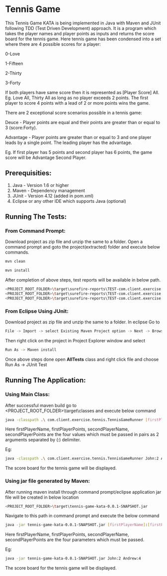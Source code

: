 # Tennis Game

This Tennis Game KATA is being implemented in Java with Maven and JUnit following TDD (Test Driven Development) approach. It is a program which takes the player names and player points as inputs and returns the score board for the tennis game. 
Here tennis game has been condensed into a set where there are 4 possible scores for a player:

0-Love

1-Fifteen

2-Thirty

3-Forty

If both players have same score then it is represented as [Player Score] All. Eg. Love All, Thirty All as long as no player exceeds 2 points. The first player to score 4 points with a lead of 2 or more points wins the game. 

There are 2 exceptional score scenarios possible in a tennis game:

Deuce - Player points are equal and their points are greater than or equal to 3 (score:Forty).

Advantage - Player points are greater than or equal to 3 and one player leads by a single point. The leading player has the advantage.

Eg. If first player has 5 points and second player has 6 points, the game score will be Advantage Second Player.

## Prerequisities:

1. Java - Version 1.6 or higher
2. Maven - Dependency management
3. JUnit - Version 4.12 (added in pom.xml)
4. Eclipse or any other IDE which supports Java (optional)

## Running The Tests:

### From Command Prompt:

Download project as zip file and unzip the same to a folder. Open a command prompt and goto the project(extracted) folder and 
execute below commands.

```bash
mvn clean

mvn install
```

After completion of above steps, test reports will be available in below path.


```bash
<PROJECT_ROOT_FOLDER>\target\surefire-reports\TEST-com.client.exercise.tennis.TennisGameTest.xml
<PROJECT_ROOT_FOLDER>\target\surefire-reports\TEST-com.client.exercise.tennis.PlayerTest.xml
<PROJECT_ROOT_FOLDER>\target\surefire-reports\TEST-com.client.exercise.tennis.ScoreBoardTest.xml
```

### From Eclipse Using JUnit:

Download project as zip file and unzip the same to a folder. 
In eclipse Go to 

```bash
File -> Import -> select Existing Maven Project option -> Next -> Browse extracted folder and Finish
```
Then right click on the project in Project Explorer window and select 

```bash
Run As -> Maven install
```

Once above steps done open <b>AllTests</b> class and right click file and choose Run As -> JUnit Test

## Running The Application:

### Using Main Class:

After successful maven build go to <PROJECT_ROOT_FOLDER>\target\classes and execute below command

```bash
java -classpath .\ com.client.exercise.tennis.TennisGameRunner [firstPlayerName]:[firstPlayerPoints]  [secondPlayerName]:[secondPlayerPoints]
```

Here firstPlayerName, firstPlayerPoints, secondPlayerName, secondPlayerPoints are the four values which must be passed in pairs as 2 arguments
separated by (:) delimiter.

Eg: 

```bash
java -classpath .\ com.client.exercise.tennis.TennisGameRunner John:2 Andrew:4
```
The score board for the tennis game will be displayed.

### Using jar file generated by Maven:

After running maven install through command prompt/eclipse application jar file will be created in below location

```bash 
<PROJECT_ROOT_FOLDER>\target\tennis-game-kata-0.0.1-SNAPSHOT.jar
```

Navigate to this path in command prompt and execute the below command 
```bash
java -jar tennis-game-kata-0.0.1-SNAPSHOT.jar [firstPlayerName]:[firstPlayerPoints]  [secondPlayerName]:[secondPlayerPoints]
```
Here firstPlayerName, firstPlayerPoints, secondPlayerName, secondPlayerPoints are the four parameters which must be passed.

Eg:

```bash
java -jar tennis-game-kata-0.0.1-SNAPSHOT.jar John:2 Andrew:4
```
The score board for the tennis game will be displayed.


